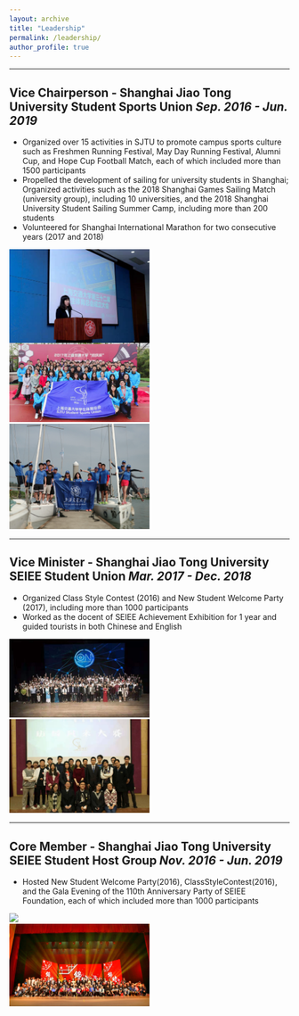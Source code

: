 ```yaml
---
layout: archive
title: "Leadership"
permalink: /leadership/
author_profile: true
---
```

------

## Vice Chairperson - Shanghai Jiao Tong University Student Sports Union *Sep. 2016 - Jun. 2019*
- Organized over 15 activities in SJTU to promote campus sports culture such as Freshmen Running Festival, May Day Running Festival, Alumni Cup, and Hope Cup Football Match, each of which included more than 1500 participants
- Propelled the development of sailing for university students in Shanghai; Organized activities such as the 2018 Shanghai Games Sailing Match (university group), including 10 universities, and the 2018 Shanghai University Student
Sailing Summer Camp, including more than 200 students
- Volunteered for Shanghai International Marathon for two consecutive years (2017 and 2018)
<img src="https://raw.githubusercontent.com/Julia0524/Julia0524.github.io/master/images/sports8.jpg" width = "50%" align="middle"/>
<br/>
<img src="https://raw.githubusercontent.com/Julia0524/Julia0524.github.io/master/images/sports4.jpg" width = "50%"/>
<br/>
<img src="https://raw.githubusercontent.com/Julia0524/Julia0524.github.io/master/images/sports2.jpg" width = "50%"/>

------

## Vice Minister - Shanghai Jiao Tong University SEIEE Student Union *Mar. 2017 - Dec. 2018*
- Organized Class Style Contest (2016) and New Student Welcome Party (2017), including more than 1000 participants
- Worked as the docent of SEIEE Achievement Exhibition for 1 year and guided tourists in both Chinese and English
<img src="https://raw.githubusercontent.com/Julia0524/Julia0524.github.io/master/images/host7.jpg" width = "50%"/>
<br/>
<img src="https://raw.githubusercontent.com/Julia0524/Julia0524.github.io/master/images/host8.jpg" width = "50%"/>

------

## Core Member - Shanghai Jiao Tong University SEIEE Student Host Group *Nov. 2016 - Jun. 2019*
- Hosted New Student Welcome Party(2016), ClassStyleContest(2016), and the Gala Evening of the 110th Anniversary Party of SEIEE Foundation, each of which included more than 1000 participants
<img src="https://raw.githubusercontent.com/Julia0524/Julia0524.github.io/master/images/host2.jpg" width = "50%"/>
<br/>
<img src="https://raw.githubusercontent.com/Julia0524/Julia0524.github.io/master/images/host1.jpg" width = "50%"/>
